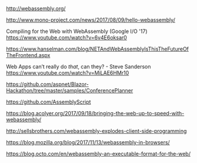 
http://webassembly.org/

http://www.mono-project.com/news/2017/08/09/hello-webassembly/

Compiling for the Web with WebAssembly (Google I/O '17)
https://www.youtube.com/watch?v=6v4E6oksar0

https://www.hanselman.com/blog/NETAndWebAssemblyIsThisTheFutureOfTheFrontend.aspx

Web Apps can’t really do *that*, can they? - Steve Sanderson
https://www.youtube.com/watch?v=MiLAE6HMr10

https://github.com/aspnet/Blazor-Hackathon/tree/master/samples/ConferencePlanner

https://github.com/AssemblyScript

https://blog.acolyer.org/2017/09/18/bringing-the-web-up-to-speed-with-webassembly/

http://sellsbrothers.com/webassembly-explodes-client-side-programming

https://blog.mozilla.org/blog/2017/11/13/webassembly-in-browsers/

https://blog.octo.com/en/webassembly-an-executable-format-for-the-web/

